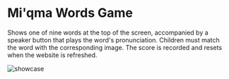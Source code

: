 # Mi'qma Words Game

Shows one of nine words at the top of the screen, accompanied by a speaker button that plays the word's pronunciation. Children must match the word with the corresponding image.
The score is recorded and resets when the website is refreshed.

![showcase](https://github.com/user-attachments/assets/c8123001-7787-4382-a309-cbe7bb0c0609)
